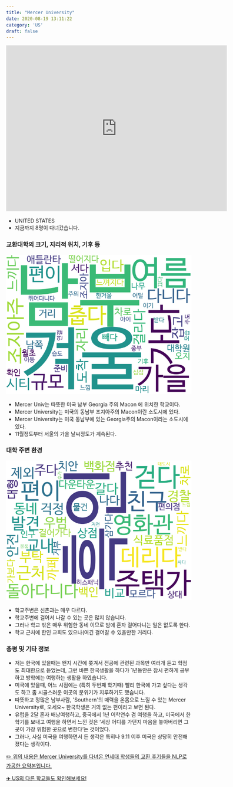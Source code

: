 ```yaml
---
title: "Mercer University"
date: 2020-08-19 13:11:22
category: 'US'
draft: false
---
```


<iframe
width="600"
height="450"
frameborder="0" style="border:0"
src="https://www.google.com/maps/embed/v1/place?key=AIzaSyC9e1AME-pVmWC4hBpFdu5S4dKzyepa3HQ&q=Mercer+University&center=32.8288186,-83.6497769&zoom=14" allowfullscreen>
</iframe>

* UNITED STATES
* 지금까지 8명이 다녀갔습니다. 

### 교환대학의 크기, 지리적 위치, 기후 등

![gen_info-WordCloud](../univ_wordclouds_okt/gen_info/US000105_gen_info_okt.png)

* Mercer Univ는 따뜻한 미국 남부 Georgia 주의 Macon 에 위치한 학교이다.
* Mercer University는 미국의 동남부 조지아주의 Macon이란 소도시에 있다.
* Mercer University는 미국 동남부에 있는 Georgia주의 Macon이라는 소도시에 있다.
* 11월정도부터 서울의 가을 날씨정도가 계속된다.


### 대학 주변 환경

![env_info-WordCloud](../univ_wordclouds_okt/env_info/US000105_env_info_okt.png)

* 학교주변은 신촌과는 매우 다르다.
* 학교주변에 걸어서 나갈 수 있는 곳은 많지 않습니다.
* 그러나 학교 밖은 매우 위험한 동네 이므로 밤에 혼자 걸어다니는 일은 없도록 한다.
* 학교 근처에 한인 교회도 있으나(여긴 걸어갈 수 있을만한 거리다.


### 총평 및 기타 정보 
* 저는 한국에 있을때는 왠지 시간에 쫒겨서 전공에 관련된 과목만 여러개 듣고 학점도 최대한으로 듣었는데, 그런 바쁜 한국생활을 하다가 1년동안은 잠시 편하게 공부하고 방학에는 여행하는 생활을 하였습니다.
* 미국에 있을때, 어느 시점에는 (특히 두번째 학기때) 빨리 한국에 가고 싶다는 생각도 하고 좀 시골스러운 이곳의 분위기가 지루하기도 했습니다.
* 따뜻하고 정많은 남부사람, 'Southern'의 매력을 온몸으로 느낄 수 있는 Mercer University로, 오세요~ 한국학생은 거의 없는 편이라고 보면 된다.
* 유럽을 2달 혼자 배낭여행하고, 중국에서 1년 어학연수 겸 여행을 하고, 미국에서 한학기를 보내고 여행을 하면서 느낀 것은 ‘세상 어디를 가던지 마음을 놓아버리면 그곳이 가장 위험한 곳으로 변한다’는 것이었다.
* 그러나, 사실 미국을 여행하면서 든 생각은 특히나 9.11 이후 미국은 상당히 안전해 졌다는 생각이다.


[✏️ 위의 내용은 Mercer University를 다녀온 연세대 학생들의 교환 후기들을 NLP로 가공한 요약본입니다.](http://oia.yonsei.ac.kr/partner/expReport.asp?ucode=US000105&bgbn=A)

[✈️ US의 다른 학교들도 확인해보세요!](https://yonsei-exchange.netlify.app/?category=US)
